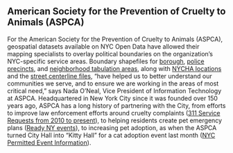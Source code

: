 ## American Society for the Prevention of Cruelty to Animals (ASPCA)

For the American Society for the Prevention of Cruelty to Animals (ASPCA), geospatial datasets available on NYC Open Data have allowed their mapping specialists to overlay political boundaries on the organization’s NYC-specific service areas. Boundary shapefiles for [borough](https://data.cityofnewyork.us/City-Government/Borough-Boundaries/tqmj-j8zm), [police precincts](https://data.cityofnewyork.us/Public-Safety/Police-Precincts/78dh-3ptz), and [neighborhood tabulation areas](https://data.cityofnewyork.us/City-Government/Neighborhood-Tabulation-Areas/cpf4-rkhq), along with [NYCHA locations](https://data.cityofnewyork.us/Housing-Development/Map-of-NYCHA-Developments/i9rv-hdr5) and the [street centerline files](https://data.cityofnewyork.us/City-Government/NYC-Street-Centerline-CSCL-/exjm-f27b), “have helped us to better understand our communities we serve, and to ensure we are working in the areas of most critical need,” says Nada O’Neal, Vice President of Information Technology at ASPCA. Headquartered in New York City since it was founded over 150 years ago, ASPCA has a long history of partnering with the City, from efforts to improve law enforcement efforts around cruelty complaints ([311 Service Requests from 2010 to present](https://data.cityofnewyork.us/Social-Services/311-Service-Requests-from-2010-to-Present/erm2-nwe9)), to helping residents create pet emergency plans ([Ready NY events](https://data.cityofnewyork.us/Public-Safety/Ready-NY-Events/hyur-qpyf)), to increasing pet adoption, as when the ASPCA turned City Hall into “Kitty Hall” for a cat adoption event last month ([NYC Permitted Event Information](https://data.cityofnewyork.us/City-Government/NYC-Permitted-Event-Information/tvpp-9vvx)).

